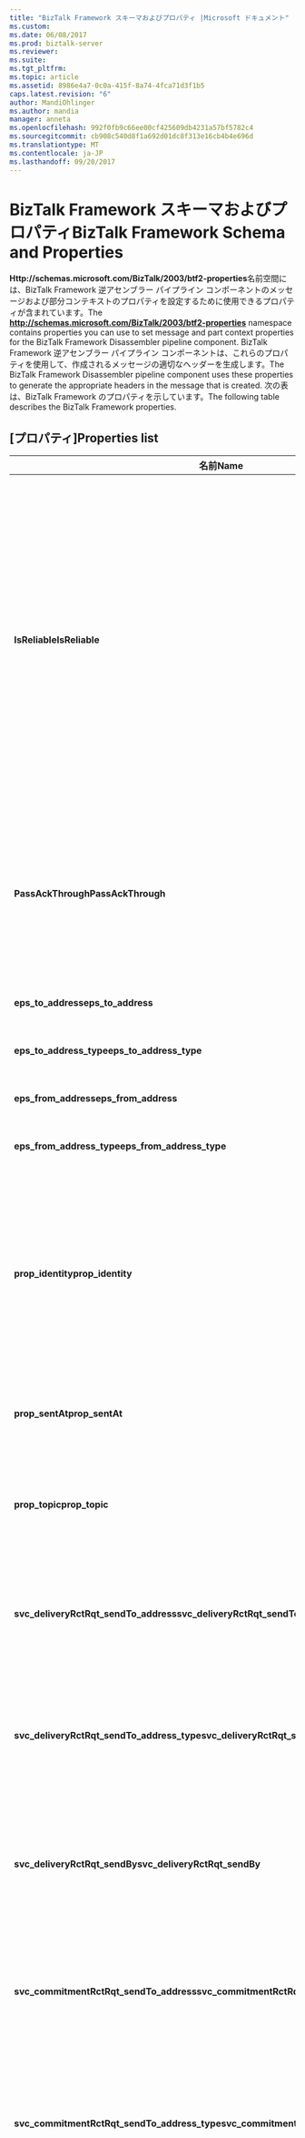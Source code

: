 ```yaml
---
title: "BizTalk Framework スキーマおよびプロパティ |Microsoft ドキュメント"
ms.custom: 
ms.date: 06/08/2017
ms.prod: biztalk-server
ms.reviewer: 
ms.suite: 
ms.tgt_pltfrm: 
ms.topic: article
ms.assetid: 8986e4a7-0c0a-415f-8a74-4fca71d3f1b5
caps.latest.revision: "6"
author: MandiOhlinger
ms.author: mandia
manager: anneta
ms.openlocfilehash: 992f0fb9c66ee00cf425609db4231a57bf5782c4
ms.sourcegitcommit: cb908c540d8f1a692d01dc8f313e16cb4b4e696d
ms.translationtype: MT
ms.contentlocale: ja-JP
ms.lasthandoff: 09/20/2017
---
```

# <a name="biztalk-framework-schema-and-properties"></a><span data-ttu-id="2f9e9-102">BizTalk Framework スキーマおよびプロパティ</span><span class="sxs-lookup"><span data-stu-id="2f9e9-102">BizTalk Framework Schema and Properties</span></span>
<span data-ttu-id="2f9e9-103">**Http://schemas.microsoft.com/BizTalk/2003/btf2-properties**名前空間には、BizTalk Framework 逆アセンブラー パイプライン コンポーネントのメッセージおよび部分コンテキストのプロパティを設定するために使用できるプロパティが含まれています。</span><span class="sxs-lookup"><span data-stu-id="2f9e9-103">The **http://schemas.microsoft.com/BizTalk/2003/btf2-properties** namespace contains properties you can use to set message and part context properties for the BizTalk Framework Disassembler pipeline component.</span></span> <span data-ttu-id="2f9e9-104">BizTalk Framework 逆アセンブラー パイプライン コンポーネントは、これらのプロパティを使用して、作成されるメッセージの適切なヘッダーを生成します。</span><span class="sxs-lookup"><span data-stu-id="2f9e9-104">The BizTalk Framework Disassembler pipeline component uses these properties to generate the appropriate headers in the message that is created.</span></span> <span data-ttu-id="2f9e9-105">次の表は、BizTalk Framework のプロパティを示しています。</span><span class="sxs-lookup"><span data-stu-id="2f9e9-105">The following table describes the BizTalk Framework properties.</span></span>  

## <a name="properties-list"></a><span data-ttu-id="2f9e9-106">[プロパティ]</span><span class="sxs-lookup"><span data-stu-id="2f9e9-106">Properties list</span></span>  
|<span data-ttu-id="2f9e9-107">名前</span><span class="sxs-lookup"><span data-stu-id="2f9e9-107">Name</span></span>|<span data-ttu-id="2f9e9-108">型</span><span class="sxs-lookup"><span data-stu-id="2f9e9-108">Type</span></span>|<span data-ttu-id="2f9e9-109">Description</span><span class="sxs-lookup"><span data-stu-id="2f9e9-109">Description</span></span>|  
|----------|----------|-----------------|  
|<span data-ttu-id="2f9e9-110">**IsReliable**</span><span class="sxs-lookup"><span data-stu-id="2f9e9-110">**IsReliable**</span></span>|<span data-ttu-id="2f9e9-111">xs:boolean</span><span class="sxs-lookup"><span data-stu-id="2f9e9-111">xs:boolean</span></span>|<span data-ttu-id="2f9e9-112">送信先から受信確認が送られるまで BizTalk Framework メッセージを再送するかどうかを示します。</span><span class="sxs-lookup"><span data-stu-id="2f9e9-112">Indicates whether the BizTalk Framework message should be resent until an acknowledgment is received from a destination.</span></span> <span data-ttu-id="2f9e9-113">このプロパティは、BizTalk Framework コンポーネントによって内部的に設定され、エンジンによって使用されます。</span><span class="sxs-lookup"><span data-stu-id="2f9e9-113">This property is set internally by BizTalk Framework components and used by the engine.</span></span> <span data-ttu-id="2f9e9-114">コードのこのプロパティの値を変更しないでください。</span><span class="sxs-lookup"><span data-stu-id="2f9e9-114">Do not change the value in this property from your code.</span></span>|  
|<span data-ttu-id="2f9e9-115">**PassAckThrough**</span><span class="sxs-lookup"><span data-stu-id="2f9e9-115">**PassAckThrough**</span></span>|<span data-ttu-id="2f9e9-116">xs:boolean</span><span class="sxs-lookup"><span data-stu-id="2f9e9-116">xs:boolean</span></span>|<span data-ttu-id="2f9e9-117">破棄せずに BizTalk Framework 逆アセンブラー パイプライン コンポーネントを通じて受信確認のメッセージを渡すかどうかを示します。</span><span class="sxs-lookup"><span data-stu-id="2f9e9-117">Indicates whether an acknowledgement message should be passed through a BizTalk Framework Dissembler pipeline component instead of being consumed.</span></span>|  
|<span data-ttu-id="2f9e9-118">**eps_to_address**</span><span class="sxs-lookup"><span data-stu-id="2f9e9-118">**eps_to_address**</span></span>|<span data-ttu-id="2f9e9-119">xs:string</span><span class="sxs-lookup"><span data-stu-id="2f9e9-119">xs:string</span></span>|<span data-ttu-id="2f9e9-120">送信先アドレスを指定します。</span><span class="sxs-lookup"><span data-stu-id="2f9e9-120">Specifies the destination address.</span></span>|  
|<span data-ttu-id="2f9e9-121">**eps_to_address_type**</span><span class="sxs-lookup"><span data-stu-id="2f9e9-121">**eps_to_address_type**</span></span>|<span data-ttu-id="2f9e9-122">xs:string</span><span class="sxs-lookup"><span data-stu-id="2f9e9-122">xs:string</span></span>|<span data-ttu-id="2f9e9-123">送信先アドレスの種類を指定します。</span><span class="sxs-lookup"><span data-stu-id="2f9e9-123">Specifies the destination address type.</span></span>|  
|<span data-ttu-id="2f9e9-124">**eps_from_address**</span><span class="sxs-lookup"><span data-stu-id="2f9e9-124">**eps_from_address**</span></span>|<span data-ttu-id="2f9e9-125">xs:string</span><span class="sxs-lookup"><span data-stu-id="2f9e9-125">xs:string</span></span>|<span data-ttu-id="2f9e9-126">送信元アドレスを指定します。</span><span class="sxs-lookup"><span data-stu-id="2f9e9-126">Specifies the source address.</span></span>|  
|<span data-ttu-id="2f9e9-127">**eps_from_address_type**</span><span class="sxs-lookup"><span data-stu-id="2f9e9-127">**eps_from_address_type**</span></span>|<span data-ttu-id="2f9e9-128">xs:string</span><span class="sxs-lookup"><span data-stu-id="2f9e9-128">xs:string</span></span>|<span data-ttu-id="2f9e9-129">送信元アドレスの種類を指定します。</span><span class="sxs-lookup"><span data-stu-id="2f9e9-129">Specifies the source address type.</span></span>|  
|<span data-ttu-id="2f9e9-130">**prop_identity**</span><span class="sxs-lookup"><span data-stu-id="2f9e9-130">**prop_identity**</span></span>|<span data-ttu-id="2f9e9-131">xs:string</span><span class="sxs-lookup"><span data-stu-id="2f9e9-131">xs:string</span></span>|<span data-ttu-id="2f9e9-132">ログ記録、追跡、エラー処理、または他のドキュメントの処理や関連する要件のために BizTalk フレームワーク ドキュメントを一意に識別する URI 参照です。</span><span class="sxs-lookup"><span data-stu-id="2f9e9-132">A URI reference that uniquely identifies the BizTalk Framework document for purposes of logging, tracking, error handling, or other document processing and correlation requirements.</span></span>|  
|<span data-ttu-id="2f9e9-133">**prop_sentAt**</span><span class="sxs-lookup"><span data-stu-id="2f9e9-133">**prop_sentAt**</span></span>|<span data-ttu-id="2f9e9-134">xs:string</span><span class="sxs-lookup"><span data-stu-id="2f9e9-134">xs:string</span></span>|<span data-ttu-id="2f9e9-135">BizTalk フレームワーク ドキュメントの送信タイムスタンプです。</span><span class="sxs-lookup"><span data-stu-id="2f9e9-135">The send timestamp of the BizTalk Framework document.</span></span>|  
|<span data-ttu-id="2f9e9-136">**prop_topic**</span><span class="sxs-lookup"><span data-stu-id="2f9e9-136">**prop_topic**</span></span>|<span data-ttu-id="2f9e9-137">xs:string</span><span class="sxs-lookup"><span data-stu-id="2f9e9-137">xs:string</span></span>|<span data-ttu-id="2f9e9-138">BizTalk フレームワーク ドキュメントの全体目的を一意に識別する URI 参照です。</span><span class="sxs-lookup"><span data-stu-id="2f9e9-138">A URI reference that uniquely identifies the overall purpose of the BizTalk Framework document.</span></span>|  
|<span data-ttu-id="2f9e9-139">**svc_deliveryRctRqt_sendTo_address**</span><span class="sxs-lookup"><span data-stu-id="2f9e9-139">**svc_deliveryRctRqt_sendTo_address**</span></span>|<span data-ttu-id="2f9e9-140">xs:string</span><span class="sxs-lookup"><span data-stu-id="2f9e9-140">xs:string</span></span>|<span data-ttu-id="2f9e9-141">BizTalk フレームワーク ドキュメントの配信確認メッセージの送信先アドレスを指定します。</span><span class="sxs-lookup"><span data-stu-id="2f9e9-141">Specifies the address to which the delivery receipt for the BizTalk Framework document should be sent.</span></span>|  
|<span data-ttu-id="2f9e9-142">**svc_deliveryRctRqt_sendTo_address_type**</span><span class="sxs-lookup"><span data-stu-id="2f9e9-142">**svc_deliveryRctRqt_sendTo_address_type**</span></span>|<span data-ttu-id="2f9e9-143">xs:string</span><span class="sxs-lookup"><span data-stu-id="2f9e9-143">xs:string</span></span>|<span data-ttu-id="2f9e9-144">BizTalk フレームワーク ドキュメントの配信確認メッセージの送信先アドレスの種類を指定します。</span><span class="sxs-lookup"><span data-stu-id="2f9e9-144">Specifies the type of address to which the delivery receipt for the BizTalk Framework document should be sent.</span></span>|  
|<span data-ttu-id="2f9e9-145">**svc_deliveryRctRqt_sendBy**</span><span class="sxs-lookup"><span data-stu-id="2f9e9-145">**svc_deliveryRctRqt_sendBy**</span></span>|<span data-ttu-id="2f9e9-146">xs:dateTime</span><span class="sxs-lookup"><span data-stu-id="2f9e9-146">xs:dateTime</span></span>|<span data-ttu-id="2f9e9-147">BizTalk フレームワーク ドキュメントの配信確認メッセージを、いつまでに受信するかを指定します (分単位)。</span><span class="sxs-lookup"><span data-stu-id="2f9e9-147">Specifies the time (in minutes) by which the delivery receipt for the BizTalk Framework document must be received.</span></span>|  
|<span data-ttu-id="2f9e9-148">**svc_commitmentRctRqt_sendTo_address**</span><span class="sxs-lookup"><span data-stu-id="2f9e9-148">**svc_commitmentRctRqt_sendTo_address**</span></span>|<span data-ttu-id="2f9e9-149">xs:string</span><span class="sxs-lookup"><span data-stu-id="2f9e9-149">xs:string</span></span>|<span data-ttu-id="2f9e9-150">送信者の要求処理に関する受信者の決定通知を送信するアドレスを指定します。</span><span class="sxs-lookup"><span data-stu-id="2f9e9-150">Specifies the address where the notification of the recipient's decision about processing of the sender's request should be sent to.</span></span>|  
|<span data-ttu-id="2f9e9-151">**svc_commitmentRctRqt_sendTo_address_type**</span><span class="sxs-lookup"><span data-stu-id="2f9e9-151">**svc_commitmentRctRqt_sendTo_address_type**</span></span>|<span data-ttu-id="2f9e9-152">xs:string</span><span class="sxs-lookup"><span data-stu-id="2f9e9-152">xs:string</span></span>|<span data-ttu-id="2f9e9-153">送信者の要求処理に関する受信者の決定通知を送信するアドレスの種類を指定します。</span><span class="sxs-lookup"><span data-stu-id="2f9e9-153">Specifies the type of address where the notification of the recipient's decision about processing of the sender's request should be sent to.</span></span>|  
|<span data-ttu-id="2f9e9-154">**svc_commitmentRctRqt_sendBy**</span><span class="sxs-lookup"><span data-stu-id="2f9e9-154">**svc_commitmentRctRqt_sendBy**</span></span>|<span data-ttu-id="2f9e9-155">xs:dateTime</span><span class="sxs-lookup"><span data-stu-id="2f9e9-155">xs:dateTime</span></span>|<span data-ttu-id="2f9e9-156">BizTalk フレームワーク ドキュメントに関する契約確認メッセージを、送信者がいつまでに受信するかを指定します (分単位)。</span><span class="sxs-lookup"><span data-stu-id="2f9e9-156">Specifies the time (in minutes) by which the commitment receipt for the BizTalk Framework document must be received by the sender.</span></span>|  
|<span data-ttu-id="2f9e9-157">**prc_type**</span><span class="sxs-lookup"><span data-stu-id="2f9e9-157">**prc_type**</span></span>|<span data-ttu-id="2f9e9-158">xs:string</span><span class="sxs-lookup"><span data-stu-id="2f9e9-158">xs:string</span></span>|<span data-ttu-id="2f9e9-159">BizTalk Framework メッセージの処理に含まれるビジネス プロセスの種類を指定する URI 参照を提供します。</span><span class="sxs-lookup"><span data-stu-id="2f9e9-159">Provides a URI reference that specifies the type of business process involved in the processing of BizTalk Framework messages.</span></span>|  
|<span data-ttu-id="2f9e9-160">**prc_instance**</span><span class="sxs-lookup"><span data-stu-id="2f9e9-160">**prc_instance**</span></span>|<span data-ttu-id="2f9e9-161">xs:string</span><span class="sxs-lookup"><span data-stu-id="2f9e9-161">xs:string</span></span>|<span data-ttu-id="2f9e9-162">BizTalk フレームワーク ドキュメントに関連するビジネス プロセスの特定のインスタンスを一意に識別する URI 参照を提供します。</span><span class="sxs-lookup"><span data-stu-id="2f9e9-162">Provides URI reference that uniquely identifies a specific instance of the business process that the BizTalk Framework document is associated with.</span></span>|  
|<span data-ttu-id="2f9e9-163">**deliveryRct_receivedAt**</span><span class="sxs-lookup"><span data-stu-id="2f9e9-163">**deliveryRct_receivedAt**</span></span>|<span data-ttu-id="2f9e9-164">xs:dateTime</span><span class="sxs-lookup"><span data-stu-id="2f9e9-164">xs:dateTime</span></span>|<span data-ttu-id="2f9e9-165">この受信で確認されたドキュメントの受信タイムスタンプを指定します。</span><span class="sxs-lookup"><span data-stu-id="2f9e9-165">Specifies the receiving timestamp for the document acknowledged by this receipt.</span></span> <span data-ttu-id="2f9e9-166">受信タイムスタンプには、最初のコピーを受信した時間または受信確認されたコピーを受信した時間が反映されます。</span><span class="sxs-lookup"><span data-stu-id="2f9e9-166">The receiving timestamp may reflect either the time when the first copy was received or the time at which the copy being acknowledged was received.</span></span>|  
|<span data-ttu-id="2f9e9-167">**deliveryRct_identity**</span><span class="sxs-lookup"><span data-stu-id="2f9e9-167">**deliveryRct_identity**</span></span>|<span data-ttu-id="2f9e9-168">xs:string</span><span class="sxs-lookup"><span data-stu-id="2f9e9-168">xs:string</span></span>|<span data-ttu-id="2f9e9-169">配信確認で受信が確認された BizTalk フレームワーク ドキュメントの ID を指定します。</span><span class="sxs-lookup"><span data-stu-id="2f9e9-169">Specifies an identity of the BizTalk Framework document acknowledged by the delivery receipt.</span></span>|  
|<span data-ttu-id="2f9e9-170">**commitmentRct_identity**</span><span class="sxs-lookup"><span data-stu-id="2f9e9-170">**commitmentRct_identity**</span></span>|<span data-ttu-id="2f9e9-171">xs:string</span><span class="sxs-lookup"><span data-stu-id="2f9e9-171">xs:string</span></span>|<span data-ttu-id="2f9e9-172">契約確認で受信が確認された BizTalk フレームワーク ドキュメントの ID を指定します。</span><span class="sxs-lookup"><span data-stu-id="2f9e9-172">Specifies the identity of a BizTalk Framework document acknowledged by the commitment receipt.</span></span>|  
|<span data-ttu-id="2f9e9-173">**commitmentRct_decidedAt**</span><span class="sxs-lookup"><span data-stu-id="2f9e9-173">**commitmentRct_decidedAt**</span></span>|<span data-ttu-id="2f9e9-174">xs:string</span><span class="sxs-lookup"><span data-stu-id="2f9e9-174">xs:string</span></span>|<span data-ttu-id="2f9e9-175">この受信で確認されたドキュメントの処理決定のタイムスタンプを指定します。</span><span class="sxs-lookup"><span data-stu-id="2f9e9-175">Specifies the processing decision timestamp for the document acknowledged by this receipt.</span></span>|  
|<span data-ttu-id="2f9e9-176">**commitmentRct_decision**</span><span class="sxs-lookup"><span data-stu-id="2f9e9-176">**commitmentRct_decision**</span></span>|<span data-ttu-id="2f9e9-177">xs:string</span><span class="sxs-lookup"><span data-stu-id="2f9e9-177">xs:string</span></span>|<span data-ttu-id="2f9e9-178">正または負の指定できる値と共に実際の決定を指定します。</span><span class="sxs-lookup"><span data-stu-id="2f9e9-178">Specifies the actual decision, with possible values of positive or negative.</span></span>|  
|<span data-ttu-id="2f9e9-179">**commitmentRct_commitmentCode**</span><span class="sxs-lookup"><span data-stu-id="2f9e9-179">**commitmentRct_commitmentCode**</span></span>|<span data-ttu-id="2f9e9-180">xs:QName</span><span class="sxs-lookup"><span data-stu-id="2f9e9-180">xs:QName</span></span>|<span data-ttu-id="2f9e9-181">処理決定に関する詳細な状態を指定する修飾名 (XSD 形式) を指定します。</span><span class="sxs-lookup"><span data-stu-id="2f9e9-181">Specifies the qualified name (in XSD) that specifies a more specific status regarding the processing decision.</span></span>|  
  
## <a name="see-also"></a><span data-ttu-id="2f9e9-182">参照</span><span class="sxs-lookup"><span data-stu-id="2f9e9-182">See Also</span></span>  
-  <span data-ttu-id="2f9e9-183">**メッセージ コンテキスト プロパティ**[!INCLUDE[ui-guidance-developers-reference](../includes/ui-guidance-developers-reference.md)]</span><span class="sxs-lookup"><span data-stu-id="2f9e9-183">**Message Context Properties** [!INCLUDE[ui-guidance-developers-reference](../includes/ui-guidance-developers-reference.md)]</span></span>   
-  [<span data-ttu-id="2f9e9-184">ネイティブ パイプライン コンポーネントの構成</span><span class="sxs-lookup"><span data-stu-id="2f9e9-184">Configuring Native Pipeline Components</span></span>](../core/configuring-native-pipeline-components.md)